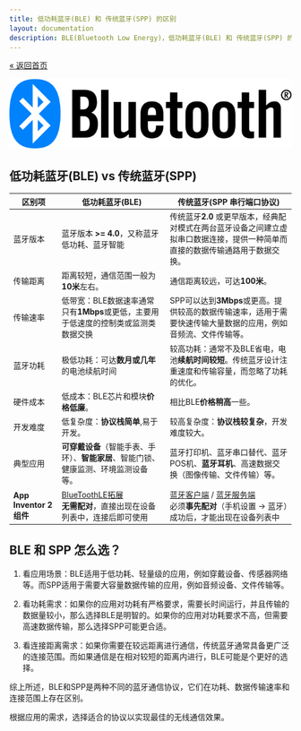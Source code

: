 ```yaml
---
title: 低功耗蓝牙(BLE) 和 传统蓝牙(SPP) 的区别
layout: documentation
description: BLE(Bluetooth Low Energy)，低功耗蓝牙(BLE) 和 传统蓝牙(SPP) 的区别，以及App Inventor 2 与它们之间通信的方法及差别。
---
```


[&laquo; 返回首页](index.html)

![BlueTooth](assets/bluetooth.svg)

## 低功耗蓝牙(BLE) vs 传统蓝牙(SPP)

|   区别项    | 低功耗蓝牙(BLE) | 传统蓝牙(SPP 串行端口协议)	  |
|---------|---------|---------|
| 蓝牙版本 | 蓝牙版本 <b>>= 4.0</b>，又称蓝牙低功耗、蓝牙智能  |  传统蓝牙<b>2.0</b> 或更早版本，经典配对模式在两台蓝牙设备之间建立虚拟串口数据连接，提供一种简单而直接的数据传输通路用于数据交换。  |
| 传输距离 | 距离较短，通信范围一般为<b>10米</b>左右。  | 通信距离较远，可达<b>100米</b>。  |
| 传输速率 | 低带宽：BLE数据速率通常只有<b>1Mbps</b>或更低，主要用于低速度的控制类或监测类数据交换 | SPP可以达到<b>3Mbps</b>或更高。提供较高的数据传输速率，适用于需要快速传输大量数据的应用，例如音频流、文件传输等。 |
| 蓝牙功耗 | 极低功耗：可达<b>数月或几年</b>的电池续航时间 | 较高功耗：通常不及BLE省电，电池<b>续航时间较短</b>。传统蓝牙设计注重速度和传输容量，而忽略了功耗的优化。 |
| 硬件成本 | 低成本：BLE芯片和模块<b>价格低廉</b>。  |  相比BLE<b>价格稍高</b>一些。 |
| 开发难度 | 低复杂度：<b>协议栈简单</b>,易于开发。  | 较高复杂度：<b>协议栈较复杂</b>，开发难度较大。  |
| 典型应用 | <b>可穿戴设备</b>（智能手表、手环）、<b>智能家居</b>、智能门锁、健康监测、环境监测设备等。  |  蓝牙打印机、蓝牙串口替代、蓝牙POS机、<b>蓝牙耳机</b>、高速数据交换（图像传输、文件传输）等。 |
| <b>App Inventor 2 组件</b> | [BlueToothLE拓展](bluetoothle.html)<br/><b>无需配对</b>，直接出现在设备列表中，连接后即可使用 | [蓝牙客户端](../components/connectivity.html#BluetoothClient) / [蓝牙服务端](../components/connectivity.html#BluetoothServer)<br/>必须<b>事先配对</b>（手机设置 -> 蓝牙）成功后，才能出现在设备列表中 |

## BLE 和 SPP 怎么选？

1. 看应用场景：BLE适用于低功耗、轻量级的应用，例如穿戴设备、传感器网络等。而SPP适用于需要大容量数据传输的应用，例如音频设备、文件传输等。

1. 看功耗需求：如果你的应用对功耗有严格要求，需要长时间运行，并且传输的数据量较小，那么选择BLE是明智的。如果你的应用对功耗要求不高，但需要高速数据传输，那么选择SPP可能更合适。

1. 看连接距离需求：如果你需要在较远距离进行通信，传统蓝牙通常具备更广泛的连接范围。而如果通信是在相对较短的距离内进行，BLE可能是个更好的选择。

综上所述，BLE和SPP是两种不同的蓝牙通信协议，它们在功耗、数据传输速率和连接范围上存在区别。

根据应用的需求，选择适合的协议以实现最佳的无线通信效果。
